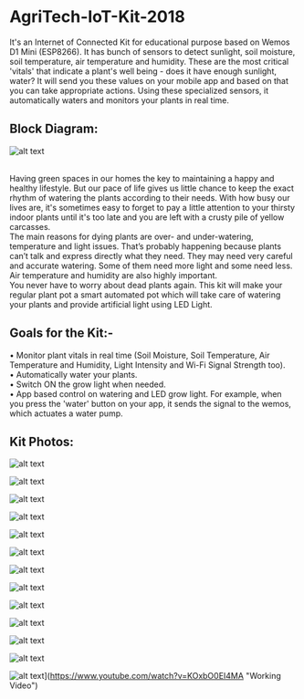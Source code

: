 # AgriTech-IoT-Kit-2018
It's an Internet of Connected Kit for educational purpose based on Wemos D1 Mini (ESP8266). It has bunch of sensors to detect sunlight, soil moisture, soil temperature, air temperature and humidity. These are the most critical 'vitals' that indicate a plant's well being - does it have enough sunlight, water? It will send you these values on your mobile app and based on that you can take appropriate actions. Using these specialized sensors, it automatically waters and monitors your plants in real time. 
<br/>

## Block Diagram: 

![alt text](https://github.com/Alpha-Amol/AgriTech-IoT-Kit-2018/blob/master/Documentation/block%20diagram.png "Block Diagram")

<br/>
Having green spaces in our homes the key to maintaining a happy and healthy lifestyle. But our pace of life gives us little chance to keep the exact rhythm of watering the plants according to their needs. With how busy our lives are, it's sometimes easy to forget to pay a little attention to your thirsty indoor plants until it's too late and you are left with a crusty pile of yellow carcasses. 
<br/>
The main reasons for dying plants are over- and under-watering, temperature and light issues. That’s probably happening because plants can’t talk and express directly what they need. They may need very careful and accurate watering. Some of them need more light and some need less. Air temperature and humidity are also highly important.
<br/>
You never have to worry about dead plants again. This kit will make your regular plant pot a smart automated pot which will take care of watering your plants and provide artificial light using LED Light. 

## Goals for the Kit:-
•	Monitor plant vitals in real time (Soil Moisture, Soil Temperature, Air Temperature and Humidity, Light Intensity and Wi-Fi Signal Strength too). <br/>
•	Automatically water your plants. <br/>
•	Switch ON the grow light when needed.  <br/>
•	App based control on watering and LED grow light. For example, when you press the 'water' button on your app, it sends the signal to the wemos, which actuates a water pump.  <br/>

## Kit Photos: 

![alt text](https://github.com/Alpha-Amol/AgriTech-IoT-Kit-2018/blob/master/Documentation/Kit%20Photos/Smartmali%20setup%2014.jpg "Whole Setup")

![alt text](https://github.com/Alpha-Amol/AgriTech-IoT-Kit-2018/blob/master/Documentation/Kit%20Photos/PCB%20Components.jpg "PCB Components")

![alt text](https://github.com/Alpha-Amol/AgriTech-IoT-Kit-2018/blob/master/Documentation/Kit%20Photos/Smartmali%20pcbs_3.jpg "SmartMali PCB_1")

![alt text](https://github.com/Alpha-Amol/AgriTech-IoT-Kit-2018/blob/master/Documentation/Kit%20Photos/smartmali%20pcbs.jpg "SmartMali PCB_2")

![alt text](https://github.com/Alpha-Amol/AgriTech-IoT-Kit-2018/blob/master/Documentation/Kit%20Photos/smartmali%20agritech%20pcb.jpg "SmartMali PCB_3")

![alt text](https://github.com/Alpha-Amol/AgriTech-IoT-Kit-2018/blob/master/Documentation/Kit%20Photos/smartmali%20pcbs2.jpg "SmartMali PCB_4")

![alt text](https://github.com/Alpha-Amol/AgriTech-IoT-Kit-2018/blob/master/Documentation/Kit%20Photos/PCB%20Casing.jpg "SmartMali PCB_Casing")

![alt text](https://github.com/Alpha-Amol/AgriTech-IoT-Kit-2018/blob/master/Documentation/Kit%20Photos/smartmali%20agritech%20kit.jpg "SmartMali Components Connection")

![alt text](https://github.com/Alpha-Amol/AgriTech-IoT-Kit-2018/blob/master/Documentation/Kit%20Photos/Smartmali%20setup%201.jpg "Whole Setup_1")

![alt text](https://github.com/Alpha-Amol/AgriTech-IoT-Kit-2018/blob/master/Documentation/Kit%20Photos/Smartmali%20setup%2012.jpg "Whole Setup_2")

![alt text](https://github.com/Alpha-Amol/AgriTech-IoT-Kit-2018/blob/master/Documentation/Kit%20Photos/Smartmali%20setup%2013.jpg "Whole Setup_3")

![alt text](https://github.com/Alpha-Amol/AgriTech-IoT-Kit-2018/blob/master/Documentation/Kit%20Photos/Smartmali%20setup%2014.jpg "Whole Setup_4")

![alt text](http://img.youtube.com/vi/KOxbO0EI4MA/0.jpg)](https://www.youtube.com/watch?v=KOxbO0EI4MA "Working Video")
